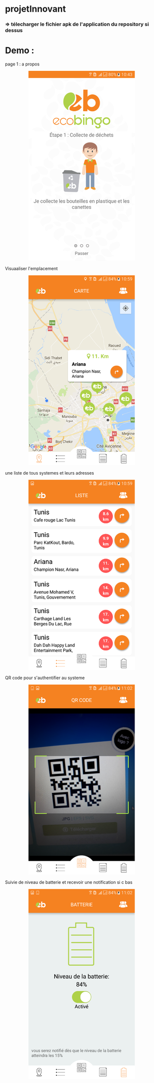 # projetInnovant
<h3>=> télecharger le fichier apk de l'application du repository si dessus </h3>
<h1>Demo :</h1>
page 1 : a propos
<p align="center">
  <img src="https://github.com/elouerhenia/projetInnovant/blob/master/Screenshot_20171225-104314.png" width="350"/>
</p>
Visuaaliser l'emplacement
<p align="center">
  <img src="https://github.com/elouerhenia/projetInnovant/blob/master/Screenshot_20171225-105916.png" width="350"/>
</p>
une liste de tous systemes et leurs adresses
<p align="center">
  <img src="https://github.com/elouerhenia/projetInnovant/blob/master/Screenshot_20171225-105920.png" width="350"/>
</p>
QR code pour s'authentifier au systeme
<p align="center">
  <img src="https://github.com/elouerhenia/projetInnovant/blob/master/Screenshot_20171225-110212.png" width="350"/>
</p>
Suivie de niveau de batterie et recevoir une notification si c bas
<p align="center">
  <img src="https://github.com/elouerhenia/projetInnovant/blob/master/Screenshot_20171225-110220.png" width="350"/>
</p>

